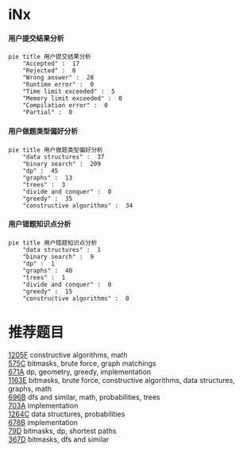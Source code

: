 # iNx

<!-- tabs:start -->



#### **用户提交结果分析**

```mermaid
pie title 用户提交结果分析
    "Accepted" :  17
    "Rejected" :  0
    "Wrong answer" :  28
    "Runtime error" :  0
    "Time limit exceeded" :  5
    "Memory limit exceeded" :  0
    "Compilation error" :  0
    "Partial" :  0
```

#### **用户做题类型偏好分析**

```mermaid
pie title 用户做题类型偏好分析
    "data structures" :  37
    "binary search" :  209
    "dp" :  45
    "graphs" :  13
    "trees" :  3
    "divide and conquer" :  0
    "greedy" :  35
    "constructive algorithms" :  34
```
#### **用户错题知识点分析**

```mermaid
pie title 用户错题知识点分析
    "data structures" :  1
    "binary search" :  9
    "dp" :  1
    "graphs" :  40
    "trees" :  1
    "divide and conquer" :  0
    "greedy" :  15
    "constructive algorithms" :  0
```



<!-- tabs:end -->
# 推荐题目
[1205F](https://codeforces.com/contest/1205/problem/F)		constructive algorithms,
                        math		  
[575C](https://codeforces.com/contest/575/problem/C)		bitmasks,
                        brute force,
                        graph matchings		  
[671A](https://codeforces.com/contest/671/problem/A)		dp,
                        geometry,
                        greedy,
                        implementation		  
[1163E](https://codeforces.com/contest/1163/problem/E)		bitmasks,
                        brute force,
                        constructive algorithms,
                        data structures,
                        graphs,
                        math		  
[696B](https://codeforces.com/contest/696/problem/B)		dfs and similar,
                        math,
                        probabilities,
                        trees		  
[703A](https://codeforces.com/contest/703/problem/A)		implementation		  
[1264C](https://codeforces.com/contest/1264/problem/C)		data structures,
                        probabilities		  
[678B](https://codeforces.com/contest/678/problem/B)		implementation		  
[79D](https://codeforces.com/contest/79/problem/D)		bitmasks,
                        dp,
                        shortest paths		  
[367D](https://codeforces.com/contest/367/problem/D)		bitmasks,
                        dfs and similar		  

